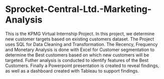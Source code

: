 # Sprocket-Central-Ltd.-Marketing-Analysis
This is the KPMG Virtual Internship Project. In this project, we determine new customer targets based on existing customers dataset. 
The Project uses SQL for Data Cleaning and Transformation.
The Recency, Frequency and Monetary Analysis is done with Excel for Customer segmentation to determine the Best customers based on which new customers will be targeted.
Futher analysis is conducted to identify features of the Best Customers.
Finally a Powerpoint presentation is created to reveal findings, as well as a dashboard created with Tableau to support findings.
